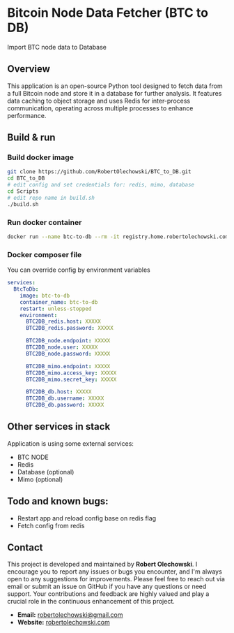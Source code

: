 # Bitcoin Node Data Fetcher (BTC to DB)
Import BTC node data to Database

## Overview
This application is an open-source Python tool designed to fetch data from a full Bitcoin node and store it in a database for further analysis.
It features data caching to object storage and uses Redis for inter-process communication, operating across multiple processes to enhance performance.

## Build & run

### Build docker image
```bash
git clone https://github.com/RobertOlechowski/BTC_to_DB.git
cd BTC_to_DB
# edit config and set credentials for: redis, mimo, database
cd Scripts
# edit repo name in build.sh
./build.sh
```

### Run docker container
```bash
docker run --name btc-to-db --rm -it registry.home.robertolechowski.com/btc-to-db:latest
```

### Docker composer file
You can override config by environment variables 

``` yaml
services:
  BtcToDb:
    image: btc-to-db
    container_name: btc-to-db
    restart: unless-stopped
    environment:
      BTC2DB_redis.host: XXXXX
      BTC2DB_redis.password: XXXXX

      BTC2DB_node.endpoint: XXXXX
      BTC2DB_node.user: XXXXX
      BTC2DB_node.password: XXXXX

      BTC2DB_mimo.endpoint: XXXXX
      BTC2DB_mimo.access_key: XXXXX
      BTC2DB_mimo.secret_key: XXXXX

      BTC2DB_db.host: XXXXX
      BTC2DB_db.username: XXXXX
      BTC2DB_db.password: XXXXX
```

## Other services in stack
Application is using some external services:
 - BTC NODE
 - Redis
 - Database (optional) 
 - Mimo (optional)

## Todo and known bugs:
 - Restart app and reload config base on redis flag
 - Fetch config from redis

## Contact
This project is developed and maintained by **Robert Olechowski**. 
I encourage you to report any issues or bugs you encounter, and I'm always open to any suggestions for improvements. 
Please feel free to reach out via email or submit an issue on GitHub if you have any questions or need support. 
Your contributions and feedback are highly valued and play a crucial role in the continuous enhancement of this project.

- **Email:** [robertolechowski@gmail.com](mailto:robertolechowski@gmail.com)
- **Website:** [robertolechowski.com](https://robertolechowski.com/)